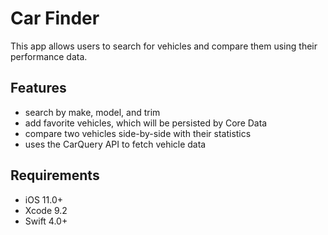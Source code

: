 # Car Finder
This app allows users to search for vehicles and compare them using their performance data.

## Features
* search by make, model, and trim
* add favorite vehicles, which will be persisted by Core Data
* compare two vehicles side-by-side with their statistics
* uses the CarQuery API to fetch vehicle data

## Requirements
* iOS 11.0+
* Xcode 9.2
* Swift 4.0+
